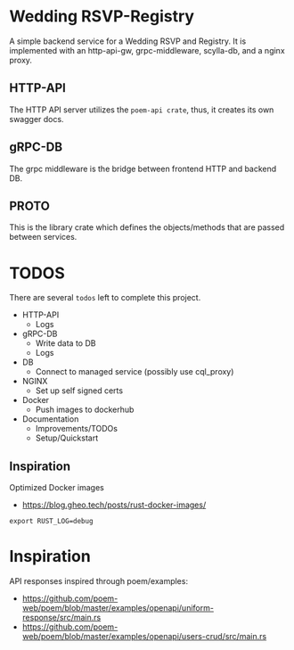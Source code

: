 # Wedding RSVP-Registry
A simple backend service for a Wedding RSVP and Registry. It is implemented with an http-api-gw, 
grpc-middleware, scylla-db, and a nginx proxy.

## HTTP-API
The HTTP API server utilizes the `poem-api crate`, thus, it creates its own swagger docs.

## gRPC-DB
The grpc middleware is the bridge between frontend HTTP and backend DB.

## PROTO
This is the library crate which defines the objects/methods that are passed between services.

# TODOS
There are several `todos` left to complete this project. 
- HTTP-API
    - Logs
- gRPC-DB
    - Write data to DB
    - Logs
- DB
    - Connect to managed service (possibly use cql_proxy)
- NGINX
    - Set up self signed certs 
- Docker
    - Push images to dockerhub
- Documentation
    - Improvements/TODOs
    - Setup/Quickstart

## Inspiration
Optimized Docker images
- https://blog.gheo.tech/posts/rust-docker-images/


`export RUST_LOG=debug`

# Inspiration
API responses inspired through poem/examples: 
- https://github.com/poem-web/poem/blob/master/examples/openapi/uniform-response/src/main.rs
- https://github.com/poem-web/poem/blob/master/examples/openapi/users-crud/src/main.rs
